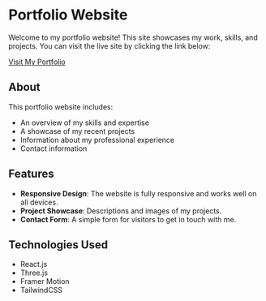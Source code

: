 # Portfolio Website

Welcome to my portfolio website! This site showcases my work, skills, and projects. You can visit the live site by clicking the link below:

[Visit My Portfolio](www.ammaralzureiqi.netlify.app)

## About

This portfolio website includes:

- An overview of my skills and expertise
- A showcase of my recent projects
- Information about my professional experience
- Contact information

## Features

- **Responsive Design**: The website is fully responsive and works well on all devices.
- **Project Showcase**:  Descriptions and images of my projects.
- **Contact Form**: A simple form for visitors to get in touch with me.

## Technologies Used

- React.js
- Three.js
- Framer Motion
- TailwindCSS



